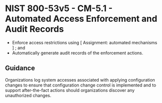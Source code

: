 # NIST 800-53v5 - CM-5.1 - Automated Access Enforcement and Audit Records
- Enforce access restrictions using \[ Assignment: automated mechanisms \] ; and
- Automatically generate audit records of the enforcement actions.
## Guidance
Organizations log system accesses associated with applying configuration changes to ensure that configuration change control is implemented and to support after-the-fact actions should organizations discover any unauthorized changes.
